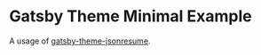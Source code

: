 # Gatsby Theme Minimal Example

A usage of [gatsby-theme-jsonresume](https://github.com/EmaSuriano/gatsby-theme-jsonresume).
